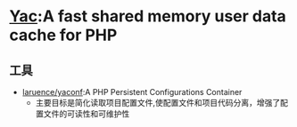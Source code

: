 # [Yac](https://github.com/laruence/yac):A fast shared memory user data cache for PHP

## 工具

* [laruence/yaconf](https://github.com/laruence/yaconf):A PHP Persistent Configurations Container
    - 主要目标是简化读取项目配置文件,使配置文件和项目代码分离，增强了配置文件的可读性和可维护性
